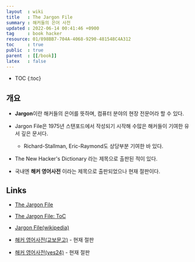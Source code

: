 ```yaml
---
layout  : wiki
title   : The Jargon File
summary : 해커들의 은어 사전
updated : 2022-06-14 00:41:46 +0900
tag     : book hacker
resource: 01/898BB7-704A-4068-9290-481548C4A312
toc     : true
public  : true
parent  : [[/book]]
latex   : false
---
```

* TOC
{:toc}

## 개요

* **Jargon**이란 해커들의 은어를 뜻하며, 컴퓨터 분야의 현장 전문어라 할 수 있다.
* Jargon File은 1975년 스탠포드에서 작성되기 시작해 수많은 해커들이 기여한 유서 깊은 문서다.
    * Richard-Stallman, Eric-Raymond도 상당부분 기여한 바 있다.

* The New Hacker's Dictionary 라는 제목으로 출판된 적이 있다.
* 국내엔 **해커 영어사전** 이라는 제목으로 출판되었으나 현재 절판이다.

## Links

* [The Jargon File](http://www.catb.org/~esr/jargon/)
* [The Jargon File: ToC](http://catb.org/jargon/html/)
* [Jargon File(wikipedia)](https://en.wikipedia.org/wiki/Jargon_File)

* [해커 영어사전(교보문고)](http://www.kyobobook.co.kr/product/detailViewKor.laf?mallGb=KOR&ejkGb=KOR&barcode=9788933604427) - 현재 절판
* [해커 영어사전(yes24)](http://www.yes24.com/24/goods/16424987) - 현재 절판
